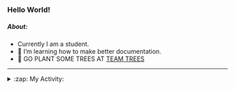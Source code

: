 ### Hello World!

##### About:
- Currently I am a student.
- 🌱 I’m learning how to make better documentation.
- 🌱 GO PLANT SOME TREES AT [TEAM TREES](https://teamtrees.org/)

---
<details>
  <summary>:zap: My Activity:</summary>
  
<!--START_SECTION:waka-->
![Code Time](http://img.shields.io/badge/Code%20Time-1%2C156%20hrs%205%20mins-blue)

**I'm a Night 🦉** 

```text
🌞 Morning                1813 commits        ██░░░░░░░░░░░░░░░░░░░░░░░   09.99 % 
🌆 Daytime                6202 commits        █████████░░░░░░░░░░░░░░░░   34.17 % 
🌃 Evening                5154 commits        ███████░░░░░░░░░░░░░░░░░░   28.39 % 
🌙 Night                  4984 commits        ███████░░░░░░░░░░░░░░░░░░   27.46 % 
```
📅 **I'm Most Productive on Wednesday** 

```text
Monday                   2601 commits        ████░░░░░░░░░░░░░░░░░░░░░   14.33 % 
Tuesday                  2473 commits        ███░░░░░░░░░░░░░░░░░░░░░░   13.62 % 
Wednesday                4226 commits        ██████░░░░░░░░░░░░░░░░░░░   23.28 % 
Thursday                 2321 commits        ███░░░░░░░░░░░░░░░░░░░░░░   12.79 % 
Friday                   1833 commits        ███░░░░░░░░░░░░░░░░░░░░░░   10.10 % 
Saturday                 1605 commits        ██░░░░░░░░░░░░░░░░░░░░░░░   08.84 % 
Sunday                   3094 commits        ████░░░░░░░░░░░░░░░░░░░░░   17.04 % 
```


📊 **This Week I Spent My Time On** 

```text
🔥 Editors: 
VS Code                  2 hrs 23 mins       █████████████████████████   100.00 % 

🐱‍💻 Projects: 
praise                   1 hr 35 mins        █████████████████░░░░░░░░   66.88 % 
CSF31                    47 mins             ████████░░░░░░░░░░░░░░░░░   33.12 % 
```


 Last Updated on 07/08/2023 18:10:42 UTC
<!--END_SECTION:waka-->
</details>
